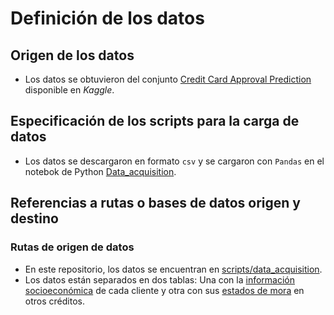 # Definición de los datos

## Origen de los datos

- Los datos se obtuvieron del conjunto [Credit Card Approval Prediction](https://www.kaggle.com/datasets/rikdifos/credit-card-approval-prediction/data) disponible en *Kaggle*.

## Especificación de los scripts para la carga de datos

- Los datos se descargaron en formato `csv` y se cargaron con `Pandas` en el notebok de Python [Data_acquisition](https://github.com/jgarnicaa/CreditApprovalML/blob/main/scripts/data_acquisition/Data_acquisition.ipynb).

## Referencias a rutas o bases de datos origen y destino

### Rutas de origen de datos

- En este repositorio, los datos se encuentran en [scripts/data_acquisition](https://github.com/jgarnicaa/CreditApprovalML/tree/main/scripts/data_acquisition).
- Los datos están separados en dos tablas: Una con la [información socioeconómica](https://github.com/jgarnicaa/CreditApprovalML/blob/main/scripts/data_acquisition/application_record.csv) de cada cliente y otra con sus [estados de mora](https://github.com/jgarnicaa/CreditApprovalML/blob/main/scripts/data_acquisition/credit_record.csv) en otros créditos.
